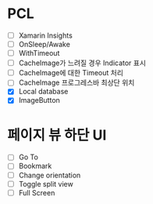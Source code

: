 # PCL
- [ ] Xamarin Insights
- [ ] OnSleep/Awake
- [ ] WithTimeout
- [ ] CacheImage가 느려질 경우 Indicator 표시
- [ ] CacheImage에 대한 Timeout 처리
- [ ] CacheImage 프로그레스바 최상단 위치
- [x] Local database
- [x] ImageButton

# 페이지 뷰 하단 UI
- [ ] Go To
- [ ] Bookmark
- [ ] Change orientation
- [ ] Toggle split view
- [ ] Full Screen

